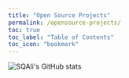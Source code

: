 ```yaml
---
title: "Open Source Projects"
permalink: /opensource-projects/
toc: true
toc_label: "Table of Contents"
toc_icon: "bookmark"
---
```


![SQAli's GitHub stats](https://github-readme-stats.vercel.app/api?username=sqali&show_icons=true)